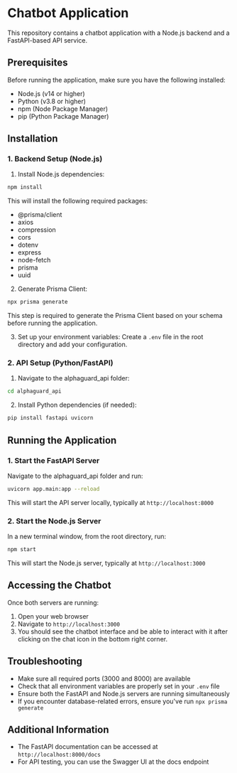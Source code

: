 # Chatbot Application

This repository contains a chatbot application with a Node.js backend and a FastAPI-based API service.

## Prerequisites

Before running the application, make sure you have the following installed:

- Node.js (v14 or higher)
- Python (v3.8 or higher)
- npm (Node Package Manager)
- pip (Python Package Manager)

## Installation

### 1. Backend Setup (Node.js)

1. Install Node.js dependencies:
```bash
npm install
```

This will install the following required packages:
- @prisma/client
- axios
- compression
- cors
- dotenv
- express
- node-fetch
- prisma
- uuid

2. Generate Prisma Client:
```bash
npx prisma generate
```
This step is required to generate the Prisma Client based on your schema before running the application.

3. Set up your environment variables:
Create a `.env` file in the root directory and add your configuration.

### 2. API Setup (Python/FastAPI)

1. Navigate to the alphaguard_api folder:
```bash
cd alphaguard_api
```

2. Install Python dependencies (if needed):
```bash
pip install fastapi uvicorn
```

## Running the Application

### 1. Start the FastAPI Server

Navigate to the alphaguard_api folder and run:
```bash
uvicorn app.main:app --reload
```

This will start the API server locally, typically at `http://localhost:8000`

### 2. Start the Node.js Server

In a new terminal window, from the root directory, run:
```bash
npm start
```

This will start the Node.js server, typically at `http://localhost:3000`

## Accessing the Chatbot

Once both servers are running:

1. Open your web browser
2. Navigate to `http://localhost:3000`
3. You should see the chatbot interface and be able to interact with it after clicking on the chat icon in the bottom right corner.

## Troubleshooting

- Make sure all required ports (3000 and 8000) are available
- Check that all environment variables are properly set in your `.env` file
- Ensure both the FastAPI and Node.js servers are running simultaneously
- If you encounter database-related errors, ensure you've run `npx prisma generate`

## Additional Information

- The FastAPI documentation can be accessed at `http://localhost:8000/docs`
- For API testing, you can use the Swagger UI at the docs endpoint